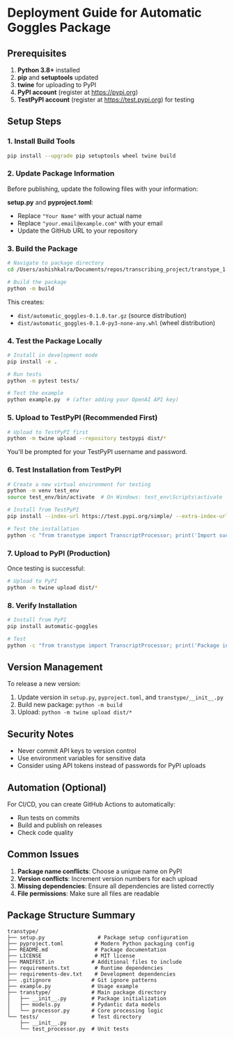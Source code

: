 # Deployment Guide for Automatic Goggles Package

## Prerequisites

1. **Python 3.8+** installed
2. **pip** and **setuptools** updated
3. **twine** for uploading to PyPI
4. **PyPI account** (register at https://pypi.org)
5. **TestPyPI account** (register at https://test.pypi.org) for testing

## Setup Steps

### 1. Install Build Tools

```bash
pip install --upgrade pip setuptools wheel twine build
```

### 2. Update Package Information

Before publishing, update the following files with your information:

**setup.py** and **pyproject.toml**:
- Replace `"Your Name"` with your actual name
- Replace `"your.email@example.com"` with your email
- Update the GitHub URL to your repository

### 3. Build the Package

```bash
# Navigate to package directory
cd /Users/ashishkalra/Documents/repos/transcribing_project/transtype_1

# Build the package
python -m build
```

This creates:
- `dist/automatic_goggles-0.1.0.tar.gz` (source distribution)
- `dist/automatic_goggles-0.1.0-py3-none-any.whl` (wheel distribution)

### 4. Test the Package Locally

```bash
# Install in development mode
pip install -e .

# Run tests
python -m pytest tests/

# Test the example
python example.py  # (after adding your OpenAI API key)
```

### 5. Upload to TestPyPI (Recommended First)

```bash
# Upload to TestPyPI first
python -m twine upload --repository testpypi dist/*
```

You'll be prompted for your TestPyPI username and password.

### 6. Test Installation from TestPyPI

```bash
# Create a new virtual environment for testing
python -m venv test_env
source test_env/bin/activate  # On Windows: test_env\Scripts\activate

# Install from TestPyPI
pip install --index-url https://test.pypi.org/simple/ --extra-index-url https://pypi.org/simple/ automatic-goggles

# Test the installation
python -c "from transtype import TranscriptProcessor; print('Import successful!')"
```

### 7. Upload to PyPI (Production)

Once testing is successful:

```bash
# Upload to PyPI
python -m twine upload dist/*
```

### 8. Verify Installation

```bash
# Install from PyPI
pip install automatic-goggles

# Test
python -c "from transtype import TranscriptProcessor; print('Package installed successfully!')"
```

## Version Management

To release a new version:

1. Update version in `setup.py`, `pyproject.toml`, and `transtype/__init__.py`
2. Build new package: `python -m build`
3. Upload: `python -m twine upload dist/*`

## Security Notes

- Never commit API keys to version control
- Use environment variables for sensitive data
- Consider using API tokens instead of passwords for PyPI uploads

## Automation (Optional)

For CI/CD, you can create GitHub Actions to automatically:
- Run tests on commits
- Build and publish on releases
- Check code quality

## Common Issues

1. **Package name conflicts**: Choose a unique name on PyPI
2. **Version conflicts**: Increment version numbers for each upload
3. **Missing dependencies**: Ensure all dependencies are listed correctly
4. **File permissions**: Make sure all files are readable

## Package Structure Summary

```
transtype/
├── setup.py                 # Package setup configuration
├── pyproject.toml          # Modern Python packaging config
├── README.md               # Package documentation
├── LICENSE                 # MIT license
├── MANIFEST.in            # Additional files to include
├── requirements.txt        # Runtime dependencies
├── requirements-dev.txt    # Development dependencies
├── .gitignore             # Git ignore patterns
├── example.py             # Usage example
├── transtype/             # Main package directory
│   ├── __init__.py        # Package initialization
│   ├── models.py          # Pydantic data models
│   └── processor.py       # Core processing logic
└── tests/                 # Test directory
    ├── __init__.py
    └── test_processor.py  # Unit tests
```
